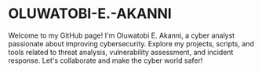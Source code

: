 # OLUWATOBI-E.-AKANNI
Welcome to my GitHub page! I'm Oluwatobi E. Akanni, a cyber analyst passionate about improving cybersecurity. Explore my projects, scripts, and tools related to threat analysis, vulnerability assessment, and incident response. Let's collaborate and make the cyber world safer!
